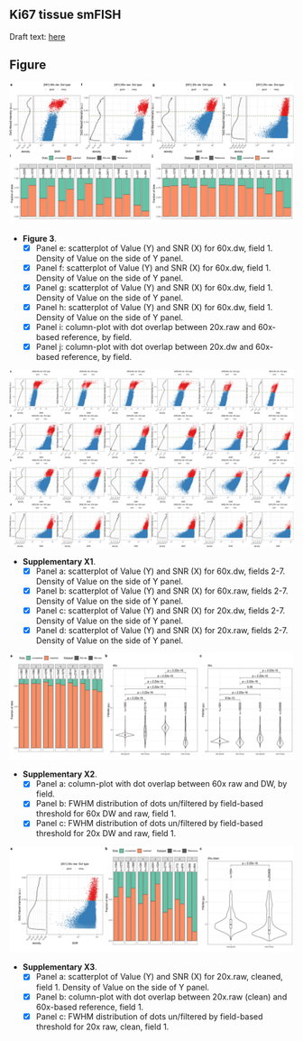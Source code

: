 ## Ki67 tissue smFISH

Draft text: [here](https://docs.google.com/document/d/1ynNk3r_2EZ8Ckp6chrSjGuqsaPwaHwm1uFVu63Jpbcc/edit)

## Figure

![Fig.3](figures/fig_3.jpg)

- **Figure 3**.
    + [x] Panel e: scatterplot of Value (Y) and SNR (X) for 60x.dw, field 1. Density of Value on the side of Y panel.
    + [x] Panel f: scatterplot of Value (Y) and SNR (X) for 60x.dw, field 1. Density of Value on the side of Y panel.
    + [x] Panel g: scatterplot of Value (Y) and SNR (X) for 60x.dw, field 1. Density of Value on the side of Y panel.
    + [x] Panel h: scatterplot of Value (Y) and SNR (X) for 60x.dw, field 1. Density of Value on the side of Y panel.
    + [x] Panel i: column-plot with dot overlap between 20x.raw and 60x-based reference, by field.
    + [x] Panel j: column-plot with dot overlap between 20x.dw and 60x-based reference, by field.

![Suppl.Fig.X1](figures/supp_fig_x1.jpg)

- **Supplementary X1**.
    + [x] Panel a: scatterplot of Value (Y) and SNR (X) for 60x.dw, fields 2-7. Density of Value on the side of Y panel.
    + [x] Panel b: scatterplot of Value (Y) and SNR (X) for 60x.raw, fields 2-7. Density of Value on the side of Y panel.
    + [x] Panel c: scatterplot of Value (Y) and SNR (X) for 20x.dw, fields 2-7. Density of Value on the side of Y panel.
    + [x] Panel d: scatterplot of Value (Y) and SNR (X) for 20x.raw, fields 2-7. Density of Value on the side of Y panel.

![Suppl.Fig.X2](figures/supp_fig_x2.jpg)

- **Supplementary X2**.
    + [x] Panel a: column-plot with dot overlap between 60x raw and DW, by field.
    + [x] Panel b: FWHM distribution of dots un/filtered by field-based threshold for 60x DW and raw, field 1.
    + [x] Panel c: FWHM distribution of dots un/filtered by field-based threshold for 20x DW and raw, field 1.

![Suppl.Fig.X3](figures/supp_fig_x3.jpg)

- **Supplementary X3**.
    + [x] Panel a: scatterplot of Value (Y) and SNR (X) for 20x.raw, cleaned, field 1. Density of Value on the side of Y panel.
    + [x] Panel b: column-plot with dot overlap between 20x.raw (clean) and 60x-based reference, field 1.
    + [x] Panel c: FWHM distribution of dots un/filtered by field-based threshold for 20x raw, clean, field 1.
